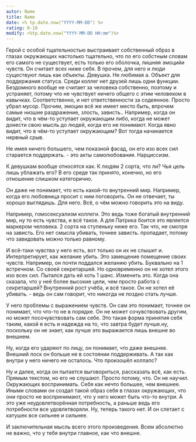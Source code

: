 ```yaml
---
autor: Name
title: Name
date: <% tp.date.now("YYYY-MM-DD") %>
rating: 0-10
modify: <%tp.date.now("YYYY-MM-DD HH:mm")%>
---
```

Герой с особой тщательностью выстраивает собственный образ в глазах окружающих настолько тщательно, что по его собстным словам его самого не существует, есть только его оболочка, лишняя эмоцийи чувств. Он считает всех ниже себя. В прочем, для него и люди существуют лишь как объекты. Девушка. Не любимая а. Объект для поддержания статуса. Среди коллег нет друзей лишь одни функции. Бездомного вообще не считает за человека собственно, поэтому и устраняет, потому что не чувствует ничего общего с этим человеком в кавычках. Соответственно, и нет ответственности за содеянное. Просто убрал мусор. 
Прочим, эмоции всё же имеет место быть, впрочем самые низшие раздражение, злость, зависть.. Например, когда он видит, что в чём-то уступает окружающим либо, когда не может донести свою мысль до людей, когда его не понимают. Когда явно видит, что в чём-то уступает окружающим? Вот тогда начинается нервный срыв.

Не имея ничего большего, чем показной фасад, он его изо всех сил старается поддержать. - это акты самолюбования. Нарциссизм.

К девушкам вообще относятся как. К людям 2 сорта, что ли? Чья цель лишь ублажать его? В его среде так принято, конечно, но его отношение слишком категорично.

Он даже не понимает, что есть какой-то внутренний мир. Например, когда его любовница просит с ним поговорить. Он не отвечает, ты хорошо выглядишь. Для него. Всё, о чём можно говорить это на виду.

Например, гомосексуализм коллеги. Это ведь тоже богатый внутренний мир, ну то есть чувства, и всё такое. А для Патрика боится это является маркером человека. 2 сорта на ступеньку ниже его. Так что, не смотря на зависть. Его нет смысла убивать, точнее зависть. пропадает, потому что завидовать можно только равному.

И всё-таки чувства у него есть, вот только он их не слышит и. Интерпретирует, как желание убить. Это замещение помещение своих чувств. Например, он почти поддался желанию убить. Буквально на 1 встречном. Со своей секретаршей. Но одновременно он не хотел этого изо всех сил. Пытался дать ей хоть 1 шанс. Изменить это. Когда она сказала, что у неё более высокие цели, чем просто работа с секретаршей? Внутренний рост учёба, и всё такое. Он не хотел её убивать. - ведь он сам говорит, что никогда не поздно стать лучше.

У него проблемы с выражением чувств. Он сам это понимает, точнее он понимает, что что-то не в порядке. Он не может сочувствовать другим, но может посочувствовать сам себе. Это такая форма принятия себя таким, какой я есть и надежда на то, что завтра будет лучше.ну, поскольку он не знает, как лучше это выражается лишь внешне во внешнем.

Ну, когда его ударяют по лицу, он понимает, что даже внешнее. Внешний лоск он больше не в состоянии поддерживать. А так как внутри у него ничего не осталось. Что произошёл коллапс?

Ну и далее, когда он пытается выговориться, рассказать всё, как есть. Прямым текстом, но его не слушают. Просто потому, что. Он не научил. Окружающих воспринимать. Себя как нечто большее, чем внешнее. Иными словами он создал такой образ себя в глазах окружающих, что они просто не воспринимают, что у него может быть что-то внутри. А это уже неудовлетворённая потребность, а раньше ведь его потребности все удовлетворяли. Ну, теперь такого нет. И он слетает с катушек все сильнее и сильнее.

И заключительная мысль всего этого произведения. Всем абсолютно не важно, что у тебя внутри главное, как что внешне.